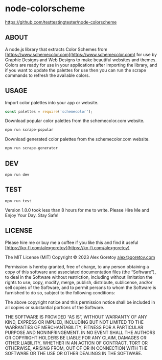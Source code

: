 # node-colorscheme

https://github.com/testtestingtester/node-colorscheme

## ABOUT
A node.js library that extracts Color Schemes from [https://www.schemecolor.com](https://www.schemecolor.com) for use by Graphic Designs and Web Designs to make beautiful websites and themes. Colors are ready for use in your applications after importing the library, and if you want to update the palettes for use then you can run the scrape commands to refresh the available colors.

## USAGE

Import color palettes into your app or website.

```js
const palettes = require('schemecolor');
```

Download popular color palettes from the schemecolor.com website.

```js
npm run scrape-popular
```

Download generated color palettes from the schemecolor.com website.

```js
npm run scrape-generator
```

## DEV

```
npm run dev
```

## TEST

```
npm run test
```

Version 1.0.0 took less than 8 hours for me to write. Please Hire Me and Enjoy Your Day. Stay Safe!

## LICENSE

Please hire me or buy me a coffee if you like this and find it useful [https://ko-fi.com/alexgoretoy](https://ko-fi.com/alexgoretoy)

The MIT License (MIT)
Copyright © 2023 Alex Goretoy <alex@goretoy.com>

Permission is hereby granted, free of charge, to any person obtaining a copy of this software and associated documentation files (the “Software”), to deal in the Software without restriction, including without limitation the rights to use, copy, modify, merge, publish, distribute, sublicense, and/or sell copies of the Software, and to permit persons to whom the Software is furnished to do so, subject to the following conditions:

The above copyright notice and this permission notice shall be included in all copies or substantial portions of the Software.

THE SOFTWARE IS PROVIDED “AS IS”, WITHOUT WARRANTY OF ANY KIND, EXPRESS OR IMPLIED, INCLUDING BUT NOT LIMITED TO THE WARRANTIES OF MERCHANTABILITY, FITNESS FOR A PARTICULAR PURPOSE AND NONINFRINGEMENT. IN NO EVENT SHALL THE AUTHORS OR COPYRIGHT HOLDERS BE LIABLE FOR ANY CLAIM, DAMAGES OR OTHER LIABILITY, WHETHER IN AN ACTION OF CONTRACT, TORT OR OTHERWISE, ARISING FROM, OUT OF OR IN CONNECTION WITH THE SOFTWARE OR THE USE OR OTHER DEALINGS IN THE SOFTWARE.
